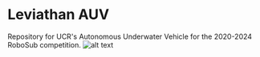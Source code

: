 # Leviathan AUV
Repository for UCR's Autonomous Underwater Vehicle for the 2020-2024 RoboSub competition.
![alt text](https://github.com/robosub-ucr/unnamedAUV/blob/master/seaturtleAUV%20CAD.png)
